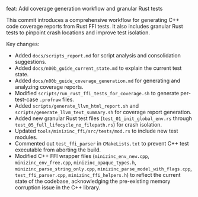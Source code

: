 feat: Add coverage generation workflow and granular Rust tests

This commit introduces a comprehensive workflow for generating C++ code coverage reports from Rust FFI tests. It also includes granular Rust tests to pinpoint crash locations and improve test isolation.

Key changes:
- Added `docs/scripts_report.md` for script analysis and consolidation suggestions.
- Added `docs/n00b_guide_current_state.md` to explain the current test state.
- Added `docs/n00b_guide_coverage_generation.md` for generating and analyzing coverage reports.
- Modified `scripts/run_rust_ffi_tests_for_coverage.sh` to generate per-test-case `.profraw` files.
- Added `scripts/generate_llvm_html_report.sh` and `scripts/generate_llvm_text_summary.sh` for coverage report generation.
- Added new granular Rust test files (`test_01_init_global_env.rs` through `test_05_full_lifecycle_no_filepath.rs`) for crash isolation.
- Updated `tools/minizinc_ffi/src/tests/mod.rs` to include new test modules.
- Commented out `test_ffi_parser` in `CMakeLists.txt` to prevent C++ test executable from aborting the build.
- Modified C++ FFI wrapper files (`minizinc_env_new.cpp`, `minizinc_env_free.cpp`, `minizinc_opaque_types.h`, `minizinc_parse_string_only.cpp`, `minizinc_parse_model_with_flags.cpp`, `test_ffi_parser.cpp`, `minizinc_ffi_helpers.h`) to reflect the current state of the codebase, acknowledging the pre-existing memory corruption issue in the C++ library.
